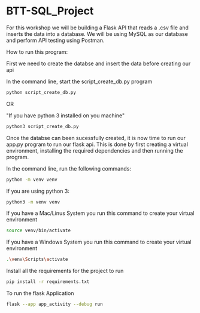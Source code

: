 # BTT-SQL_Project

For this workshop we will be building a Flask API that reads a .csv file and inserts the data into a database.
We will be using MySQL as our database and perform API testing using Postman.

How to run this program:

First we need to create the databse and insert the data before creating our api

In the command line, start the script_create_db.py program

```bash
python script_create_db.py
```

OR

"If you have python 3 installed on you machine"

```bash
python3 script_create_db.py
```

Once the databse can been sucessfully created, it is now time to run our app.py program to run our flask api.
This is done by first creating a virtual environment, installing the required dependencies and then running the program.

In the command line, run the following commands:

```bash
python -m venv venv 
```
If you are using python 3:
```bash
python3 -m venv venv 
```

If you have a Mac/Linus System you run this command to create your virtual environment
```bash
source venv/bin/activate 
```

If you have a Windows System you run this command to create your virtual environment
```bash
.\venv\Scripts\activate
```
Install all the requirements for the project to run
```bash
pip install -r requirements.txt
```
To run the flask Application
```bash
flask --app app_activity --debug run
```